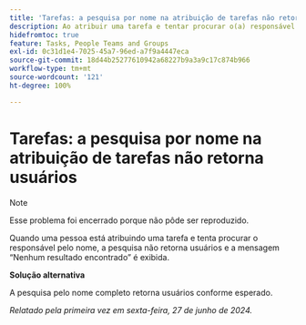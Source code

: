 ```yaml
---
title: 'Tarefas: a pesquisa por nome na atribuição de tarefas não retorna usuários'
description: Ao atribuir uma tarefa e tentar procurar o(a) responsável por nome, a pesquisa não retorna nenhum usuário, e a mensagem “Nenhum resultado encontrado” aparece. Uma solução alternativa está disponível.
hidefromtoc: true
feature: Tasks, People Teams and Groups
exl-id: 0c31d1e4-7025-45a7-96ed-a7f9a4447eca
source-git-commit: 18d44b25277610942a68227b9a3a9c17c874b966
workflow-type: tm+mt
source-wordcount: '121'
ht-degree: 100%

---
```


# Tarefas: a pesquisa por nome na atribuição de tarefas não retorna usuários

>[!NOTE]
>
>Esse problema foi encerrado porque não pôde ser reproduzido.

Quando uma pessoa está atribuindo uma tarefa e tenta procurar o responsável pelo nome, a pesquisa não retorna usuários e a mensagem “Nenhum resultado encontrado” é exibida.

**Solução alternativa**

A pesquisa pelo nome completo retorna usuários conforme esperado.

_Relatado pela primeira vez em sexta-feira, 27 de junho de 2024._
